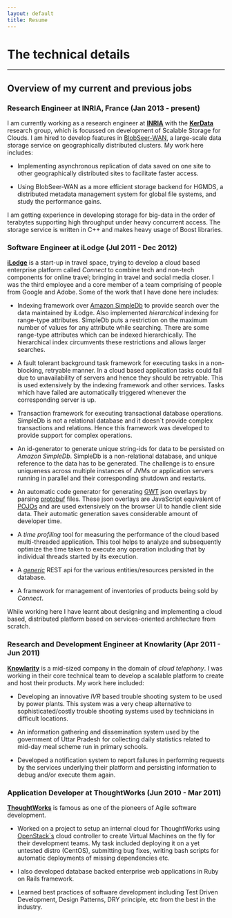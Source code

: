 ```yaml
---
layout: default
title: Resume
---
```

# The technical details
-----------------

## Overview of my current and previous jobs

### Research Engineer at **INRIA**, France (Jan 2013 - present)

I am currently working as a research engineer at **[INRIA](http://www.inria.fr/en/)** with the
**[KerData](http://www.irisa.fr/kerdata/doku.php)** research group, which is focussed on development
of Scalable Storage for Clouds. I am hired to develop features in [BlobSeer-WAN](http://blobseer.gforge.inria.fr/doku.php),
a large-scale data storage service on geographically distributed clusters. My work here includes:

- Implementing asynchronous replication of data saved on one site to other geographically distributed sites to 
  facilitate faster access. 

- Using BlobSeer-WAN as a more efficient storage backend for HGMDS, a distributed metadata management
  system for global file systems, and study the performance gains.

I am getting experience in developing storage for big-data in the order of terabytes supporting high throughput
under heavy concurrent access. The storage service is written in C++ and makes heavy usage of Boost libraries.

### Software Engineer at **iLodge** (Jul 2011 - Dec 2012)
**[iLodge](http://www.ilodge.com)** is a start-up in travel space, trying to develop a 
cloud based enterprise platform called *Connect* to combine tech and non-tech components for 
online travel; bringing in travel and social media closer. I was the third employee and
a core member of a team comprising of people from Google and Adobe. Some of the work that I have done 
here includes:

- Indexing framework over [Amazon SimpleDb](http://aws.amazon.com/simpledb/) to provide search over
  the data maintained by iLodge. Also implemented *hierarchical* indexing for range-type attributes. 
  SimpleDb puts a restriction on the maximum number of values for any attribute while searching. There
  are some range-type attributes which can be indexed hierarchically. The hierarchical index circumvents
  these restrictions and allows larger searches.

- A fault tolerant background task framework for executing tasks in a non-blocking, 
  retryable manner. In a cloud based application tasks could fail due to unavailability
  of servers and hence they should be retryable. This is used extensively by the indexing 
  framework and other services. Tasks which have failed are automatically triggered 
  whenever the corresponding server is up.

- Transaction framework for executing transactional database operations. SimpleDb is not a relational
  database and it doesn`t provide complex transactions and relations. Hence this framework was
  developed to provide support for complex operations.

- An id-generator to generate unique string-ids for data to be persisted on *Amazon SimpleDb*. 
  SimpleDb is a non-relational database, and unique reference to the data has to be generated.
  The challenge is to ensure uniqueness across multiple instances of JVMs or application
  servers running in parallel and their corresponding shutdown and restarts.

- An automatic code generator for generating [GWT](https://developers.google.com/web-toolkit/)
  json overlays by parsing [protobuf](http://code.google.com/p/protobuf/) files. These json overlays
  are JavaScript equivalent of [POJOs](http://en.wikipedia.org/wiki/Plain_Old_Java_Object) and are
  used extensively on the browser UI to handle client side data. Their automatic generation 
  saves considerable amount of developer time.

- A *time profiling* tool for measuring the performance of the cloud based multi-threaded
  application. This tool helps to analyze and subsequently optimize the time taken to execute any 
  operation including that by individual threads started by its execution.

- A *[generic](http://en.wikipedia.org/wiki/Generics_in_Java)* REST api for the various
  entities/resources persisted in the database.

- A framework for management of inventories of products being sold by *Connect*. 

While working here I have learnt about designing and implementing a cloud based, distributed
platform based on services-oriented architecture from scratch.


### Research and Development Engineer at **Knowlarity** (Apr 2011 - Jun 2011)
**[Knowlarity](http://www.knowlarity.com)** is a mid-sized company in the domain of *cloud
telephony*. I was working in their core technical team to develop a scalable platform to 
create and host their products. My work here included:

- Developing an innovative *IVR* based trouble shooting system to be used by power plants. This
  system was a very cheap alternative to sophisticated/costly trouble shooting systems used
  by technicians in difficult locations.

- An information gathering and dissemination system used by the government of Uttar Pradesh
  for collecting daily statistics related to mid-day meal scheme run in primary schools.

- Developed a notification system to report failures in performing requests by the services 
  underlying their platform and persisting information to debug and/or execute them again.


### Application Developer at **ThoughtWorks** (Jun 2010 - Mar 2011)
**[ThoughtWorks](http://www.thoughtworks.com)** is famous as one of the pioneers of Agile
software development.

- Worked on a project to setup an internal cloud for ThoughtWorks using [OpenStack`s](http://openstack.com) 
  cloud controller to create Virtual Machines on the fly for their development teams. My task
  included deploying it on a yet untested distro (CentOS), submitting bug fixes, writing bash
  scripts for automatic deployments of missing dependencies etc.

- I also developed database backed enterprise web applications in Ruby on Rails framework.

- Learned best practices of software development including Test Driven Development,
  Design Patterns, DRY principle, etc from the best in the industry.
